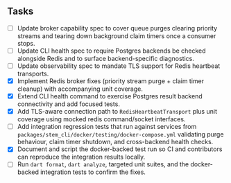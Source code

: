 ## Tasks
- [ ] Update broker capability spec to cover queue purges clearing priority streams and tearing down background claim timers once a consumer stops.
- [ ] Update CLI health spec to require Postgres backends be checked alongside Redis and to surface backend-specific diagnostics.
- [ ] Update observability spec to mandate TLS support for Redis heartbeat transports.
- [x] Implement Redis broker fixes (priority stream purge + claim timer cleanup) with accompanying unit coverage.
- [x] Extend CLI health command to exercise Postgres result backend connectivity and add focused tests.
- [x] Add TLS-aware connection path to `RedisHeartbeatTransport` plus unit coverage using mocked redis command/socket interfaces.
- [ ] Add integration regression tests that run against services from `packages/stem_cli/docker/testing/docker-compose.yml` validating purge behaviour, claim timer shutdown, and cross-backend health checks.
- [x] Document and script the docker-backed test run so CI and contributors can reproduce the integration results locally.
- [ ] Run `dart format`, `dart analyze`, targeted unit suites, and the docker-backed integration tests to confirm the fixes.
